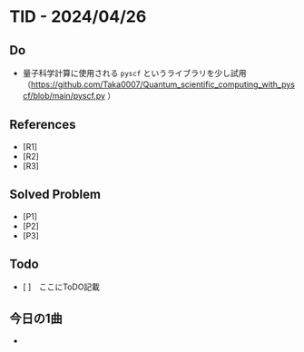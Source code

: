 # TID - 2024/04/26
<!--
## Learnings
- 
- 
-->


## Do
- 量子科学計算に使用される `pyscf` というライブラリを少し試用（https://github.com/Taka0007/Quantum_scientific_computing_with_pyscf/blob/main/pyscf.py ）


<!--
## Reflections & Insights
- 
- 
-->

<!--
## Plans for Tomorrow
- 
- 
-->

## References
- [R1] 
- [R2] 
- [R3] 

## Solved Problem
- [P1] 
- [P2] 
- [P3] 


## Todo
- [ ]　ここにToDO記載

## 今日の1曲
- 
